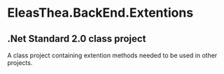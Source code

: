 ﻿# EleasThea.BackEnd.Extentions
## .Net Standard 2.0 class project
A class project containing extention methods needed to be used in other projects.